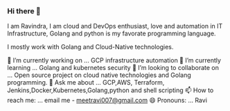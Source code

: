 ### Hi there 👋

I am Ravindra, I am cloud and DevOps enthusiast, love and automation in IT Infrastructure, Golang and python is my favorate programming language. 

I mostly work with Golang and Cloud-Native technologies.



🔭 I’m currently working on ... GCP infrastructure automation
🌱 I’m currently learning ... Golang and kubernetes security
👯 I’m looking to collaborate on ... Open source project on cloud native technologies and Golang programming.
💬 Ask me about ... GCP,AWS, Terraform, Jenkins,Docker,Kubernetes,Golang,python and shell scripting
📫 How to reach me: ... email me  - meetravi007@gmail.com
😄 Pronouns: ... Ravi
<!--
**ravindrabhargava/RavindraBhargava** is a ✨ _special_ ✨ repository because its `README.md` (this file) appears on your GitHub profile.

Here are some ideas to get you started:



-->
